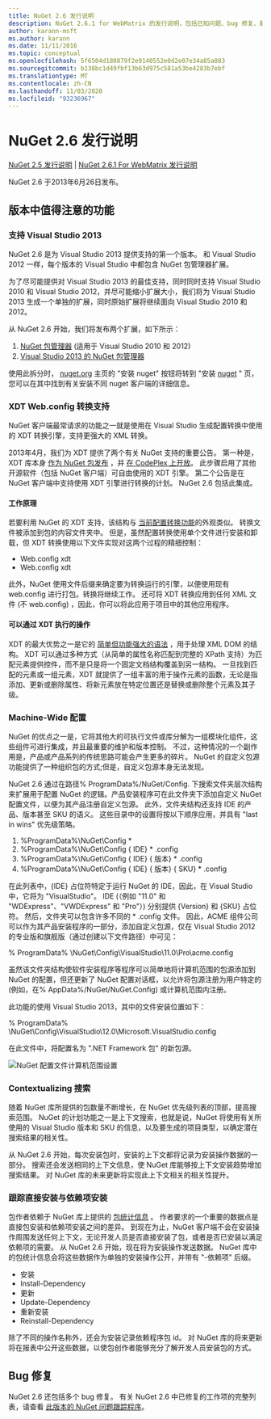 ```yaml
---
title: NuGet 2.6 发行说明
description: NuGet 2.6.1 for WebMatrix 的发行说明，包括已知问题、bug 修复、新增功能和 Dcr。
author: karann-msft
ms.author: karann
ms.date: 11/11/2016
ms.topic: conceptual
ms.openlocfilehash: 5f6504d180879f2e9140552e0d2e07e34a85a083
ms.sourcegitcommit: b138bc1d49fbf13b63d975c581a53be4283b7ebf
ms.translationtype: MT
ms.contentlocale: zh-CN
ms.lasthandoff: 11/03/2020
ms.locfileid: "93236967"
---
```

# <a name="nuget-26-release-notes"></a>NuGet 2.6 发行说明

[NuGet 2.5 发行说明](../release-notes/nuget-2.5.md)  | [NuGet 2.6.1 For WebMatrix 发行说明](../release-notes/nuget-2.6.1-for-webmatrix.md)

NuGet 2.6 于2013年6月26日发布。

## <a name="notable-features-in-the-release"></a>版本中值得注意的功能

### <a name="support-for-visual-studio-2013"></a>支持 Visual Studio 2013

NuGet 2.6 是为 Visual Studio 2013 提供支持的第一个版本。 和 Visual Studio 2012 一样，每个版本的 Visual Studio 中都包含 NuGet 包管理器扩展。

为了尽可能提供对 Visual Studio 2013 的最佳支持，同时同时支持 Visual Studio 2010 和 Visual Studio 2012，并尽可能缩小扩展大小，我们将为 Visual Studio 2013 生成一个单独的扩展，同时原始扩展将继续面向 Visual Studio 2010 和2012。

从 NuGet 2.6 开始，我们将发布两个扩展，如下所示：

1. [NuGet 包管理器](https://marketplace.visualstudio.com/items?itemName=NuGetTeam.NuGetPackageManager) (适用于 Visual Studio 2010 和 2012) 
1. [Visual Studio 2013 的 NuGet 包管理器](https://marketplace.visualstudio.com/items?itemName=NuGetTeam.NuGetPackageManagerforVisualStudio2013)

使用此拆分时， [nuget.org](https://nuget.org) 主页的 "安装 nuget" 按钮将转到 "安装 [nuget](../install-nuget-client-tools.md) " 页，您可以在其中找到有关安装不同 nuget 客户端的详细信息。

<a name="xdt"></a>

### <a name="xdt-webconfig-transformation-support"></a>XDT Web.config 转换支持

NuGet 客户端最常请求的功能之一就是使用在 Visual Studio 生成配置转换中使用的 XDT 转换引擎，支持更强大的 XML 转换。

2013年4月，我们为 XDT 提供了两个有关 NuGet 支持的重要公告。 第一种是，XDT 库本身 [作为 NuGet 包发布](https://nuget.org/packages/Microsoft.Web.Xdt) ，并 [在 CodePlex 上开放](http://xdt.codeplex.com/)。 此步骤启用了其他开源软件（包括 NuGet 客户端）可自由使用的 XDT 引擎。 第二个公告是在 NuGet 客户端中支持使用 XDT 引擎进行转换的计划。 NuGet 2.6 包括此集成。

#### <a name="how-it-works"></a>工作原理

若要利用 NuGet 的 XDT 支持，该结构与 [当前配置转换功能](../create-packages/source-and-config-file-transformations.md)的外观类似。
转换文件被添加到包的内容文件夹中。 但是，虽然配置转换使用单个文件进行安装和卸载，但 XDT 转换使用以下文件实现对这两个过程的精细控制：

- Web.config xdt
- Web.config xdt

此外，NuGet 使用文件后缀来确定要为转换运行的引擎，以便使用现有 web.config 进行打包。转换将继续工作。 还可将 XDT 转换应用到任何 XML 文件 (不 web.config) ，因此，你可以将此应用于项目中的其他应用程序。

#### <a name="what-you-can-do-with-xdt"></a>可以通过 XDT 执行的操作

XDT 的最大优势之一是它的 [简单但功能强大的语法](/previous-versions/aspnet/dd465326(v=vs.110)) ，用于处理 XML DOM 的结构。 XDT 可以通过多种方式（从简单的属性名称匹配到完整的 XPath 支持）为匹配元素提供控件，而不是只是将一个固定文档结构覆盖到另一结构。 一旦找到匹配的元素或一组元素，XDT 就提供了一组丰富的用于操作元素的函数，无论是指添加、更新或删除属性、将新元素放在特定位置还是替换或删除整个元素及其子级。

### <a name="machine-wide-configuration"></a>Machine-Wide 配置

NuGet 的优点之一是，它将其他大的可执行文件或库分解为一组模块化组件，这些组件可进行集成，并且最重要的维护和版本控制。 不过，这种情况的一个副作用是，产品或产品系列的传统思路可能会产生更多的碎片。
NuGet 的自定义包源功能提供了一种组织包的方式;但是，自定义包源本身无法发现。

NuGet 2.6 通过在路径% ProgramData%/NuGet/Config. 下搜索文件夹层次结构来扩展用于配置 NuGet 的逻辑。产品安装程序可在此文件夹下添加自定义 NuGet 配置文件，以便为其产品注册自定义包源。 此外，文件夹结构还支持 IDE 的产品、版本甚至 SKU 的语义。 这些目录中的设置将按以下顺序应用，并具有 "last in wins" 优先级策略。

1. %ProgramData%\NuGet\Config \*
2. %ProgramData%\NuGet\Config \{ IDE} \* .config
3. %ProgramData%\NuGet\Config \{ IDE} \{ 版本} \* .config
4. %ProgramData%\NuGet\Config \{ IDE} \{ 版本} \{ SKU} \* .config

在此列表中，{IDE} 占位符特定于运行 NuGet 的 IDE，因此，在 Visual Studio 中，它将为 "VisualStudio"。 IDE (（例如 "11.0" 和 "WDExpress"、"VWDExpress" 和 "Pro"）) 分别提供 {Version} 和 {SKU} 占位符。 然后，文件夹可以包含许多不同的 * .config 文件。
因此，ACME 组件公司可以作为其产品安装程序的一部分，添加自定义包源，仅在 Visual Studio 2012 的专业版和旗舰版（通过创建以下文件路径）中可见：

% ProgramData% \NuGet\Config\VisualStudio\11.0\Pro\acme.config

虽然该文件夹结构使软件安装程序等程序可以简单地将计算机范围的包源添加到 NuGet 的配置，但还更新了 NuGet 配置对话框，以允许将包源注册为用户特定的 (例如，在% AppData%/NuGet/NuGet.Config) 或计算机范围内注册。

此功能的使用 Visual Studio 2013，其中的文件安装位置如下：

% ProgramData% \NuGet\Config\VisualStudio\12.0\Microsoft.VisualStudio.config

在此文件中，将配置名为 ".NET Framework 包" 的新包源。

![NuGet 配置文件计算机范围设置](./media/NuGet-Config-File-Machine-Wide.png)

### <a name="contextualizing-search"></a>Contextualizing 搜索

随着 NuGet 库所提供的包数量不断增长，在 NuGet 优先级列表的顶部，提高搜索范围。 NuGet 的计划功能之一是上下文搜索，也就是说，NuGet 将使用有关所使用的 Visual Studio 版本和 SKU 的信息，以及要生成的项目类型，以确定潜在搜索结果的相关性。

从 NuGet 2.6 开始，每次安装包时，安装的上下文都将记录为安装操作数据的一部分。  搜索还会发送相同的上下文信息，使 NuGet 库能够按上下文安装趋势增加搜索结果。  对 NuGet 库的未来更新将实现此上下文相关的相关性提升。

### <a name="tracking-direct-installs-vs-dependency-installs"></a>跟踪直接安装与依赖项安装

包作者依赖于 NuGet 库上提供的 [包统计信息](http://blog.nuget.org/20130226/Introducing-Package-Statistics.html) 。  作者要求的一个重要的数据点是直接包安装和依赖项安装之间的差异。  到现在为止，NuGet 客户端不会在安装操作周围发送任何上下文，无论开发人员是否直接安装了包，或者是否已安装以满足依赖项的需要。
从 NuGet 2.6 开始，现在将为安装操作发送数据。  NuGet 库中的包统计信息会将这些数据作为单独的安装操作公开，并带有 "-依赖项" 后缀。

* 安装
* Install-Dependency
* 更新
* Update-Dependency
* 重新安装
* Reinstall-Dependency

除了不同的操作名称外，还会为安装记录依赖程序包 id。  对 NuGet 库的将来更新将在报表中公开这些数据，以使包创作者能够充分了解开发人员安装包的方式。

## <a name="bug-fixes"></a>Bug 修复

NuGet 2.6 还包括多个 bug 修复。 有关 NuGet 2.6 中已修复的工作项的完整列表，请查看 [此版本的 NuGet 问题跟踪程序](https://nuget.codeplex.com/workitem/list/advanced?keyword=&status=Closed&type=All&priority=All&release=NuGet%202.6&assignedTo=All&component=All&sortField=LastUpdatedDate&sortDirection=Descending&page=0&reasonClosed=All)。